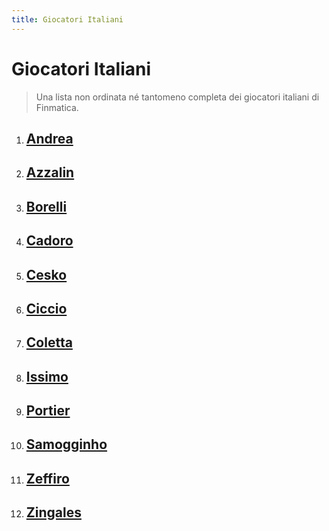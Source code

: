 ```yaml
---
title: Giocatori Italiani
---
```


# Giocatori Italiani

> Una lista non ordinata né tantomeno completa dei giocatori italiani di Finmatica.

1. ## [Andrea](/players/it/andrea)

2. ## [Azzalin](/players/it/azzalin)

3. ## [Borelli](/players/it/borelli)

4. ## [Cadoro](/players/it/cadoro)

5. ## [Cesko](/players/it/cesko)

6. ## [Ciccio](/players/it/ciccio)

7. ## [Coletta](/players/it/coletta)

8. ## [Issimo](/players/it/issimo)

9. ## [Portier](/players/it/portier)

10. ## [Samogginho](/players/it/samogginho)

11. ## [Zeffiro](/players/it/zeffiro)

12. ## [Zingales](/players/it/zingales)